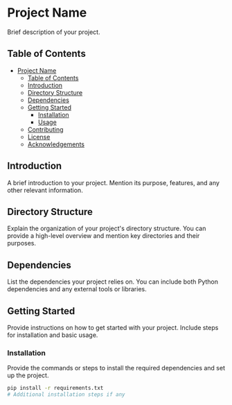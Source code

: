 # Project Name

Brief description of your project.

## Table of Contents

- [Project Name](#project-name)
  - [Table of Contents](#table-of-contents)
  - [Introduction](#introduction)
  - [Directory Structure](#directory-structure)
  - [Dependencies](#dependencies)
  - [Getting Started](#getting-started)
    - [Installation](#installation)
    - [Usage](#usage)
  - [Contributing](#contributing)
  - [License](#license)
  - [Acknowledgements](#acknowledgements)

## Introduction

A brief introduction to your project. Mention its purpose, features, and any other relevant information.

## Directory Structure

Explain the organization of your project's directory structure. You can provide a high-level overview and mention key directories and their purposes.

## Dependencies

List the dependencies your project relies on. You can include both Python dependencies and any external tools or libraries.

## Getting Started

Provide instructions on how to get started with your project. Include steps for installation and basic usage.

### Installation

Provide the commands or steps to install the required dependencies and set up the project.

```bash
pip install -r requirements.txt
# Additional installation steps if any
